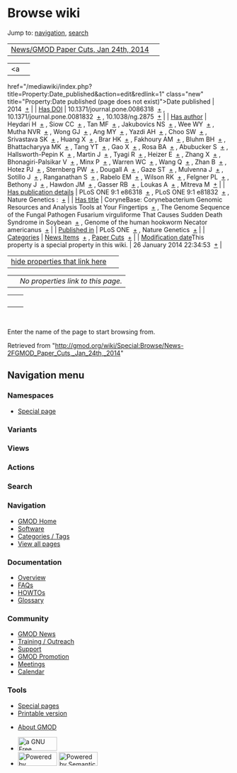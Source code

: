 <div id="mw-page-base" class="noprint">

</div>

<div id="mw-head-base" class="noprint">

</div>

<div id="content" class="mw-body" role="main">

<span id="top"></span>

<div id="mw-js-message" style="display:none;">

</div>



# <span dir="auto">Browse wiki</span>

<div id="bodyContent">

<div id="contentSub">

</div>

<div id="jump-to-nav" class="mw-jump">

Jump to: [navigation](#mw-navigation), [search](#p-search)

</div>

<div id="mw-content-text">

|  |  |
|----|----|
| [News/GMOD Paper Cuts, Jan 24th, 2014](/wiki/News/GMOD_Paper_Cuts,_Jan_24th,_2014 "News/GMOD Paper Cuts, Jan 24th, 2014") |  |

|  |  |
|----|----|
| <a
href="/mediawiki/index.php?title=Property:Date_published&amp;action=edit&amp;redlink=1"
class="new"
title="Property:Date published (page does not exist)">Date published</a> | <span class="smwb-value">2014  <span class="smwsearch">[+](/wiki/Special:SearchByProperty/Date-20published/2014 "Special:SearchByProperty/Date-20published/2014")</span></span> |
| <a
href="/mediawiki/index.php?title=Property:Has_DOI&amp;action=edit&amp;redlink=1"
class="new" title="Property:Has DOI (page does not exist)">Has DOI</a> | <span class="smwb-value">10.1371/journal.pone.0086318  <span class="smwsearch">[+](/wiki/Special:SearchByProperty/Has-20DOI/10.1371-2Fjournal.pone.0086318 "Special:SearchByProperty/Has-20DOI/10.1371-2Fjournal.pone.0086318")</span></span> , <span class="smwb-value">10.1371/journal.pone.0081832  <span class="smwsearch">[+](/wiki/Special:SearchByProperty/Has-20DOI/10.1371-2Fjournal.pone.0081832 "Special:SearchByProperty/Has-20DOI/10.1371-2Fjournal.pone.0081832")</span></span> , <span class="smwb-value">10.1038/ng.2875  <span class="smwsearch">[+](/wiki/Special:SearchByProperty/Has-20DOI/10.1038-2Fng.2875 "Special:SearchByProperty/Has-20DOI/10.1038-2Fng.2875")</span></span> |
| <a
href="/mediawiki/index.php?title=Property:Has_author&amp;action=edit&amp;redlink=1"
class="new"
title="Property:Has author (page does not exist)">Has author</a> | <span class="smwb-value">Heydari H  <span class="smwsearch">[+](/wiki/Special:SearchByProperty/Has-20author/Heydari-20H "Special:SearchByProperty/Has-20author/Heydari-20H")</span></span> , <span class="smwb-value">Siow CC  <span class="smwsearch">[+](/wiki/Special:SearchByProperty/Has-20author/Siow-20CC "Special:SearchByProperty/Has-20author/Siow-20CC")</span></span> , <span class="smwb-value">Tan MF  <span class="smwsearch">[+](/wiki/Special:SearchByProperty/Has-20author/Tan-20MF "Special:SearchByProperty/Has-20author/Tan-20MF")</span></span> , <span class="smwb-value">Jakubovics NS  <span class="smwsearch">[+](/wiki/Special:SearchByProperty/Has-20author/Jakubovics-20NS "Special:SearchByProperty/Has-20author/Jakubovics-20NS")</span></span> , <span class="smwb-value">Wee WY  <span class="smwsearch">[+](/wiki/Special:SearchByProperty/Has-20author/Wee-20WY "Special:SearchByProperty/Has-20author/Wee-20WY")</span></span> , <span class="smwb-value">Mutha NVR  <span class="smwsearch">[+](/wiki/Special:SearchByProperty/Has-20author/Mutha-20NVR "Special:SearchByProperty/Has-20author/Mutha-20NVR")</span></span> , <span class="smwb-value">Wong GJ  <span class="smwsearch">[+](/wiki/Special:SearchByProperty/Has-20author/Wong-20GJ "Special:SearchByProperty/Has-20author/Wong-20GJ")</span></span> , <span class="smwb-value">Ang MY  <span class="smwsearch">[+](/wiki/Special:SearchByProperty/Has-20author/Ang-20MY "Special:SearchByProperty/Has-20author/Ang-20MY")</span></span> , <span class="smwb-value">Yazdi AH  <span class="smwsearch">[+](/wiki/Special:SearchByProperty/Has-20author/Yazdi-20AH "Special:SearchByProperty/Has-20author/Yazdi-20AH")</span></span> , <span class="smwb-value">Choo SW  <span class="smwsearch">[+](/wiki/Special:SearchByProperty/Has-20author/Choo-20SW "Special:SearchByProperty/Has-20author/Choo-20SW")</span></span> , <span class="smwb-value">Srivastava SK  <span class="smwsearch">[+](/wiki/Special:SearchByProperty/Has-20author/Srivastava-20SK "Special:SearchByProperty/Has-20author/Srivastava-20SK")</span></span> , <span class="smwb-value">Huang X  <span class="smwsearch">[+](/wiki/Special:SearchByProperty/Has-20author/Huang-20X "Special:SearchByProperty/Has-20author/Huang-20X")</span></span> , <span class="smwb-value">Brar HK  <span class="smwsearch">[+](/wiki/Special:SearchByProperty/Has-20author/Brar-20HK "Special:SearchByProperty/Has-20author/Brar-20HK")</span></span> , <span class="smwb-value">Fakhoury AM  <span class="smwsearch">[+](/wiki/Special:SearchByProperty/Has-20author/Fakhoury-20AM "Special:SearchByProperty/Has-20author/Fakhoury-20AM")</span></span> , <span class="smwb-value">Bluhm BH  <span class="smwsearch">[+](/wiki/Special:SearchByProperty/Has-20author/Bluhm-20BH "Special:SearchByProperty/Has-20author/Bluhm-20BH")</span></span> , <span class="smwb-value">Bhattacharyya MK  <span class="smwsearch">[+](/wiki/Special:SearchByProperty/Has-20author/Bhattacharyya-20MK "Special:SearchByProperty/Has-20author/Bhattacharyya-20MK")</span></span> , <span class="smwb-value">Tang YT  <span class="smwsearch">[+](/wiki/Special:SearchByProperty/Has-20author/Tang-20YT "Special:SearchByProperty/Has-20author/Tang-20YT")</span></span> , <span class="smwb-value">Gao X  <span class="smwsearch">[+](/wiki/Special:SearchByProperty/Has-20author/Gao-20X "Special:SearchByProperty/Has-20author/Gao-20X")</span></span> , <span class="smwb-value">Rosa BA  <span class="smwsearch">[+](/wiki/Special:SearchByProperty/Has-20author/Rosa-20BA "Special:SearchByProperty/Has-20author/Rosa-20BA")</span></span> , <span class="smwb-value">Abubucker S  <span class="smwsearch">[+](/wiki/Special:SearchByProperty/Has-20author/Abubucker-20S "Special:SearchByProperty/Has-20author/Abubucker-20S")</span></span> , <span class="smwb-value">Hallsworth-Pepin K  <span class="smwsearch">[+](/wiki/Special:SearchByProperty/Has-20author/Hallsworth-2DPepin-20K "Special:SearchByProperty/Has-20author/Hallsworth-2DPepin-20K")</span></span> , <span class="smwb-value">Martin J  <span class="smwsearch">[+](/wiki/Special:SearchByProperty/Has-20author/Martin-20J "Special:SearchByProperty/Has-20author/Martin-20J")</span></span> , <span class="smwb-value">Tyagi R  <span class="smwsearch">[+](/wiki/Special:SearchByProperty/Has-20author/Tyagi-20R "Special:SearchByProperty/Has-20author/Tyagi-20R")</span></span> , <span class="smwb-value">Heizer E  <span class="smwsearch">[+](/wiki/Special:SearchByProperty/Has-20author/Heizer-20E "Special:SearchByProperty/Has-20author/Heizer-20E")</span></span> , <span class="smwb-value">Zhang X  <span class="smwsearch">[+](/wiki/Special:SearchByProperty/Has-20author/Zhang-20X "Special:SearchByProperty/Has-20author/Zhang-20X")</span></span> , <span class="smwb-value">Bhonagiri-Palsikar V  <span class="smwsearch">[+](/wiki/Special:SearchByProperty/Has-20author/Bhonagiri-2DPalsikar-20V "Special:SearchByProperty/Has-20author/Bhonagiri-2DPalsikar-20V")</span></span> , <span class="smwb-value">Minx P  <span class="smwsearch">[+](/wiki/Special:SearchByProperty/Has-20author/Minx-20P "Special:SearchByProperty/Has-20author/Minx-20P")</span></span> , <span class="smwb-value">Warren WC  <span class="smwsearch">[+](/wiki/Special:SearchByProperty/Has-20author/Warren-20WC "Special:SearchByProperty/Has-20author/Warren-20WC")</span></span> , <span class="smwb-value">Wang Q  <span class="smwsearch">[+](/wiki/Special:SearchByProperty/Has-20author/Wang-20Q "Special:SearchByProperty/Has-20author/Wang-20Q")</span></span> , <span class="smwb-value">Zhan B  <span class="smwsearch">[+](/wiki/Special:SearchByProperty/Has-20author/Zhan-20B "Special:SearchByProperty/Has-20author/Zhan-20B")</span></span> , <span class="smwb-value">Hotez PJ  <span class="smwsearch">[+](/wiki/Special:SearchByProperty/Has-20author/Hotez-20PJ "Special:SearchByProperty/Has-20author/Hotez-20PJ")</span></span> , <span class="smwb-value">Sternberg PW  <span class="smwsearch">[+](/wiki/Special:SearchByProperty/Has-20author/Sternberg-20PW "Special:SearchByProperty/Has-20author/Sternberg-20PW")</span></span> , <span class="smwb-value">Dougall A  <span class="smwsearch">[+](/wiki/Special:SearchByProperty/Has-20author/Dougall-20A "Special:SearchByProperty/Has-20author/Dougall-20A")</span></span> , <span class="smwb-value">Gaze ST  <span class="smwsearch">[+](/wiki/Special:SearchByProperty/Has-20author/Gaze-20ST "Special:SearchByProperty/Has-20author/Gaze-20ST")</span></span> , <span class="smwb-value">Mulvenna J  <span class="smwsearch">[+](/wiki/Special:SearchByProperty/Has-20author/Mulvenna-20J "Special:SearchByProperty/Has-20author/Mulvenna-20J")</span></span> , <span class="smwb-value">Sotillo J  <span class="smwsearch">[+](/wiki/Special:SearchByProperty/Has-20author/Sotillo-20J "Special:SearchByProperty/Has-20author/Sotillo-20J")</span></span> , <span class="smwb-value">Ranganathan S  <span class="smwsearch">[+](/wiki/Special:SearchByProperty/Has-20author/Ranganathan-20S "Special:SearchByProperty/Has-20author/Ranganathan-20S")</span></span> , <span class="smwb-value">Rabelo EM  <span class="smwsearch">[+](/wiki/Special:SearchByProperty/Has-20author/Rabelo-20EM "Special:SearchByProperty/Has-20author/Rabelo-20EM")</span></span> , <span class="smwb-value">Wilson RK  <span class="smwsearch">[+](/wiki/Special:SearchByProperty/Has-20author/Wilson-20RK "Special:SearchByProperty/Has-20author/Wilson-20RK")</span></span> , <span class="smwb-value">Felgner PL  <span class="smwsearch">[+](/wiki/Special:SearchByProperty/Has-20author/Felgner-20PL "Special:SearchByProperty/Has-20author/Felgner-20PL")</span></span> , <span class="smwb-value">Bethony J  <span class="smwsearch">[+](/wiki/Special:SearchByProperty/Has-20author/Bethony-20J "Special:SearchByProperty/Has-20author/Bethony-20J")</span></span> , <span class="smwb-value">Hawdon JM  <span class="smwsearch">[+](/wiki/Special:SearchByProperty/Has-20author/Hawdon-20JM "Special:SearchByProperty/Has-20author/Hawdon-20JM")</span></span> , <span class="smwb-value">Gasser RB  <span class="smwsearch">[+](/wiki/Special:SearchByProperty/Has-20author/Gasser-20RB "Special:SearchByProperty/Has-20author/Gasser-20RB")</span></span> , <span class="smwb-value">Loukas A  <span class="smwsearch">[+](/wiki/Special:SearchByProperty/Has-20author/Loukas-20A "Special:SearchByProperty/Has-20author/Loukas-20A")</span></span> , <span class="smwb-value">Mitreva M  <span class="smwsearch">[+](/wiki/Special:SearchByProperty/Has-20author/Mitreva-20M "Special:SearchByProperty/Has-20author/Mitreva-20M")</span></span> |
| <a
href="/mediawiki/index.php?title=Property:Has_publication_details&amp;action=edit&amp;redlink=1"
class="new"
title="Property:Has publication details (page does not exist)">Has publication details</a> | <span class="smwb-value">PLoS ONE 9:1 e86318  <span class="smwsearch">[+](/wiki/Special:SearchByProperty/Has-20publication-20details/PLoS-20ONE-209:1-20e86318 "Special:SearchByProperty/Has-20publication-20details/PLoS-20ONE-209:1-20e86318")</span></span> , <span class="smwb-value">PLoS ONE 9:1 e81832  <span class="smwsearch">[+](/wiki/Special:SearchByProperty/Has-20publication-20details/PLoS-20ONE-209:1-20e81832 "Special:SearchByProperty/Has-20publication-20details/PLoS-20ONE-209:1-20e81832")</span></span> , <span class="smwb-value">Nature Genetics :  <span class="smwsearch">[+](/wiki/Special:SearchByProperty/Has-20publication-20details/Nature-20Genetics-20: "Special:SearchByProperty/Has-20publication-20details/Nature-20Genetics-20:")</span></span> |
| [Has title](/wiki/Property:Has_title "Property:Has title") | <span class="smwb-value">CoryneBase: Corynebacterium Genomic Resources and Analysis Tools at Your Fingertips  <span class="smwsearch">[+](/wiki/Special:SearchByProperty/Has-20title/CoryneBase:-20Corynebacterium-20Genomic-20Resources-20and-20Analysis-20Tools-20at-20Your-20Fingertips "Special:SearchByProperty/Has-20title/CoryneBase:-20Corynebacterium-20Genomic-20Resources-20and-20Analysis-20Tools-20at-20Your-20Fingertips")</span></span> , <span class="smwb-value">The Genome Sequence of the Fungal Pathogen Fusarium virguliforme That Causes Sudden Death Syndrome in Soybean  <span class="smwsearch">[+](/wiki/Special:SearchByProperty/Has-20title/The-20Genome-20Sequence-20of-20the-20Fungal-20Pathogen-20Fusarium-20virguliforme-20That-20Causes-20Sudden-20Death-20Syndrome-20in-20Soybean "Special:SearchByProperty/Has-20title/The-20Genome-20Sequence-20of-20the-20Fungal-20Pathogen-20Fusarium-20virguliforme-20That-20Causes-20Sudden-20Death-20Syndrome-20in-20Soybean")</span></span> , <span class="smwb-value">Genome of the human hookworm Necator americanus  <span class="smwsearch">[+](/wiki/Special:SearchByProperty/Has-20title/Genome-20of-20the-20human-20hookworm-20Necator-20americanus "Special:SearchByProperty/Has-20title/Genome-20of-20the-20human-20hookworm-20Necator-20americanus")</span></span> |
| <a
href="/mediawiki/index.php?title=Property:Published_in&amp;action=edit&amp;redlink=1"
class="new"
title="Property:Published in (page does not exist)">Published in</a> | <span class="smwb-value">PLoS ONE  <span class="smwsearch">[+](/wiki/Special:SearchByProperty/Published-20in/PLoS-20ONE "Special:SearchByProperty/Published-20in/PLoS-20ONE")</span></span> , <span class="smwb-value">Nature Genetics  <span class="smwsearch">[+](/wiki/Special:SearchByProperty/Published-20in/Nature-20Genetics "Special:SearchByProperty/Published-20in/Nature-20Genetics")</span></span> |
| [Categories](/wiki/Special:Categories "Special:Categories") | <span class="smwb-value">[News Items](/wiki/Category:News_Items "Category:News Items")  <span class="smwsearch">[+](/wiki/Special:SearchByProperty/News-20Items "Special:SearchByProperty/News-20Items")</span></span> , <span class="smwb-value">[Paper Cuts](/wiki/Category:Paper_Cuts "Category:Paper Cuts")  <span class="smwsearch">[+](/wiki/Special:SearchByProperty/Paper-20Cuts "Special:SearchByProperty/Paper-20Cuts")</span></span> |
| <span class="smw-highlighter" data-type="1" state="inline" data-title="Property"><span class="smwbuiltin">[Modification date](/wiki/Property:Modification_date "Property:Modification date")</span><span class="smwttcontent">This property is a special property in this wiki.</span></span> | <span class="smwb-value">26 January 2014 22:34:53  <span class="smwsearch">[+](/wiki/Special:SearchByProperty/Modification-20date/26-20January-202014-2022:34:53 "Special:SearchByProperty/Modification-20date/26-20January-202014-2022:34:53")</span></span> |

<span id="smw_browse_incoming"></span>

|  |  |
|----|----|
| [hide properties that link here](/mediawiki/index.php?title=Special:Browse&offset=0&dir=out&article=News%2FGMOD+Paper+Cuts%2C+Jan+24th%2C+2014)  |  |

|     |                                    |
|-----|------------------------------------|
|     | *No properties link to this page.* |

|     |     |
|-----|-----|
|     |     |

 

Enter the name of the page to start browsing from.  

</div>

<div class="printfooter">

Retrieved from
"<http://gmod.org/wiki/Special:Browse/News-2FGMOD_Paper_Cuts,_Jan_24th,_2014>"

</div>

<div id="catlinks" class="catlinks catlinks-allhidden">

</div>

<div class="visualClear">

</div>

</div>

</div>

<div id="mw-navigation">

## Navigation menu

<div id="mw-head">



<div id="left-navigation">

<div id="p-namespaces" class="vectorTabs" role="navigation"
aria-labelledby="p-namespaces-label">

### Namespaces

- <span id="ca-nstab-special">[Special
  page](/wiki/Special:Browse/News-2FGMOD_Paper_Cuts,_Jan_24th,_2014 "This is a special page, you cannot edit the page itself")</span>

</div>

<div id="p-variants" class="vectorMenu emptyPortlet" role="navigation"
aria-labelledby="p-variants-label">

### 

### Variants[](#)

<div class="menu">

</div>

</div>

</div>

<div id="right-navigation">

<div id="p-views" class="vectorTabs emptyPortlet" role="navigation"
aria-labelledby="p-views-label">

### Views

</div>

<div id="p-cactions" class="vectorMenu emptyPortlet" role="navigation"
aria-labelledby="p-cactions-label">

### Actions[](#)

<div class="menu">

</div>

</div>

<div id="p-search" role="search">

### Search

<div id="simpleSearch">

</div>

</div>

</div>

</div>

<div id="mw-panel">

<div id="p-logo" role="banner">

<a href="/wiki/Main_Page"
style="background-image: url(http://gmod.org/images/GMOD-cogs.png);"
title="Visit the main page"></a>

</div>

<div id="p-Navigation" class="portal" role="navigation"
aria-labelledby="p-Navigation-label">

### Navigation

<div class="body">

- <span id="n-GMOD-Home">[GMOD Home](/wiki/Main_Page)</span>
- <span id="n-Software">[Software](/wiki/GMOD_Components)</span>
- <span id="n-Categories-.2F-Tags">[Categories /
  Tags](/wiki/Categories)</span>
- <span id="n-View-all-pages">[View all
  pages](/wiki/Special:AllPages)</span>

</div>

</div>

<div id="p-Documentation" class="portal" role="navigation"
aria-labelledby="p-Documentation-label">

### Documentation

<div class="body">

- <span id="n-Overview">[Overview](/wiki/Overview)</span>
- <span id="n-FAQs">[FAQs](/wiki/Category:FAQ)</span>
- <span id="n-HOWTOs">[HOWTOs](/wiki/Category:HOWTO)</span>
- <span id="n-Glossary">[Glossary](/wiki/Glossary)</span>

</div>

</div>

<div id="p-Community" class="portal" role="navigation"
aria-labelledby="p-Community-label">

### Community

<div class="body">

- <span id="n-GMOD-News">[GMOD News](/wiki/GMOD_News)</span>
- <span id="n-Training-.2F-Outreach">[Training /
  Outreach](/wiki/Training_and_Outreach)</span>
- <span id="n-Support">[Support](/wiki/Support)</span>
- <span id="n-GMOD-Promotion">[GMOD
  Promotion](/wiki/GMOD_Promotion)</span>
- <span id="n-Meetings">[Meetings](/wiki/Meetings)</span>
- <span id="n-Calendar">[Calendar](/wiki/Calendar)</span>

</div>

</div>

<div id="p-tb" class="portal" role="navigation"
aria-labelledby="p-tb-label">

### Tools

<div class="body">

- <span id="t-specialpages"><a href="/wiki/Special:SpecialPages" accesskey="q"
  title="A list of all special pages [q]">Special pages</a></span>
- <span id="t-print"><a
  href="/mediawiki/index.php?title=Special:Browse/News-2FGMOD_Paper_Cuts,_Jan_24th,_2014&amp;printable=yes"
  rel="alternate" accesskey="p"
  title="Printable version of this page [p]">Printable version</a></span>

</div>

</div>

</div>

</div>

<div id="footer" role="contentinfo">

- <span id="footer-places-about">[About
  GMOD](/wiki/GMOD:About "GMOD:About")</span>

<!-- -->

- <span id="footer-copyrightico">[<img src="http://www.gnu.org/graphics/gfdl-logo-small.png" width="88"
  height="31" alt="a GNU Free Documentation License" />](http://www.gnu.org/licenses/fdl-1.3.html)</span>
- <span id="footer-poweredbyico">[<img src="/mediawiki/skins/common/images/poweredby_mediawiki_88x31.png"
  width="88" height="31" alt="Powered by MediaWiki" />](//www.mediawiki.org/)
  [<img
  src="/mediawiki/extensions/SemanticMediaWiki/includes/../resources/images/smw_button.png"
  width="88" height="31" alt="Powered by Semantic MediaWiki" />](https://www.semantic-mediawiki.org/wiki/Semantic_MediaWiki)</span>

<div style="clear:both">

</div>

</div>
